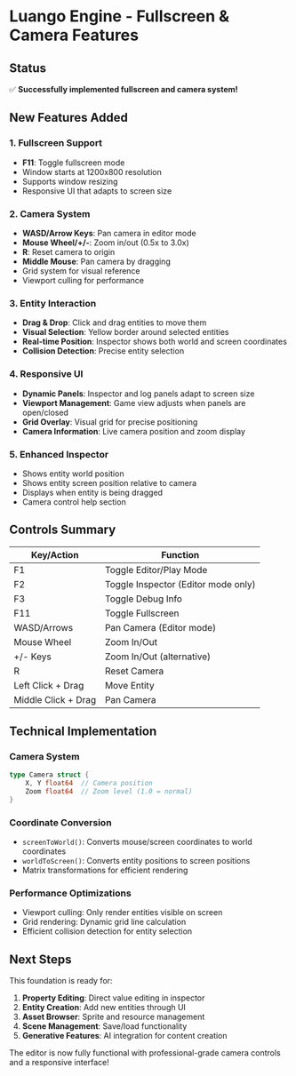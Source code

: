 # Luango Engine - Fullscreen & Camera Features

## Status
✅ **Successfully implemented fullscreen and camera system!**

## New Features Added

### 1. Fullscreen Support
- **F11**: Toggle fullscreen mode
- Window starts at 1200x800 resolution
- Supports window resizing
- Responsive UI that adapts to screen size

### 2. Camera System
- **WASD/Arrow Keys**: Pan camera in editor mode
- **Mouse Wheel/+/-**: Zoom in/out (0.5x to 3.0x)
- **R**: Reset camera to origin
- **Middle Mouse**: Pan camera by dragging
- Grid system for visual reference
- Viewport culling for performance

### 3. Entity Interaction
- **Drag & Drop**: Click and drag entities to move them
- **Visual Selection**: Yellow border around selected entities
- **Real-time Position**: Inspector shows both world and screen coordinates
- **Collision Detection**: Precise entity selection

### 4. Responsive UI
- **Dynamic Panels**: Inspector and log panels adapt to screen size
- **Viewport Management**: Game view adjusts when panels are open/closed
- **Grid Overlay**: Visual grid for precise positioning
- **Camera Information**: Live camera position and zoom display

### 5. Enhanced Inspector
- Shows entity world position
- Shows entity screen position relative to camera
- Displays when entity is being dragged
- Camera control help section

## Controls Summary

| Key/Action | Function |
|------------|----------|
| F1 | Toggle Editor/Play Mode |
| F2 | Toggle Inspector (Editor mode only) |
| F3 | Toggle Debug Info |
| F11 | Toggle Fullscreen |
| WASD/Arrows | Pan Camera (Editor mode) |
| Mouse Wheel | Zoom In/Out |
| +/- Keys | Zoom In/Out (alternative) |
| R | Reset Camera |
| Left Click + Drag | Move Entity |
| Middle Click + Drag | Pan Camera |

## Technical Implementation

### Camera System
```go
type Camera struct {
    X, Y float64  // Camera position
    Zoom float64  // Zoom level (1.0 = normal)
}
```

### Coordinate Conversion
- `screenToWorld()`: Converts mouse/screen coordinates to world coordinates
- `worldToScreen()`: Converts entity positions to screen positions
- Matrix transformations for efficient rendering

### Performance Optimizations
- Viewport culling: Only render entities visible on screen
- Grid rendering: Dynamic grid line calculation
- Efficient collision detection for entity selection

## Next Steps
This foundation is ready for:
1. **Property Editing**: Direct value editing in inspector
2. **Entity Creation**: Add new entities through UI
3. **Asset Browser**: Sprite and resource management
4. **Scene Management**: Save/load functionality
5. **Generative Features**: AI integration for content creation

The editor is now fully functional with professional-grade camera controls and a responsive interface!
